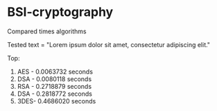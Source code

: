 # BSI-cryptography

Compared times algorithms

Tested text = "Lorem ipsum dolor sit amet, consectetur adipiscing elit."

Top:
1. AES - 0.0063732 seconds
2. DSA - 0.0080118 seconds
3. RSA - 0.2718879 seconds
5. DSA - 0.2818772 seconds
6. 3DES- 0.4686020 seconds
